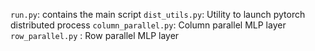 `run.py`: contains the main script
`dist_utils.py`: Utility to launch pytorch distributed process
`column_parallel.py`: Column parallel MLP layer
`row_parallel.py` : Row parallel MLP layer
